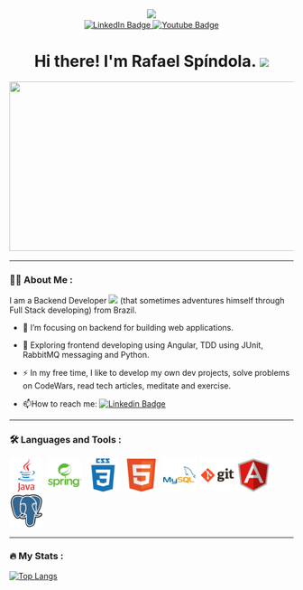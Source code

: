 <div id="header" align="center">
  <img src="https://media.giphy.com/media/CuuSHzuc0O166MRfjt/giphy.gif" width="150"/>
</div>

<div id="badges" align="center">
<!-- profile views <img src="https://komarev.com/ghpvc/?username=rafaelspindola&style=flat-square&color=blue" alt=""/> -->
  <a href="https://www.linkedin.com/in/rafael-spindola/">
    <img src="https://img.shields.io/badge/LinkedIn-blue?style=for-the-badge&logo=linkedin&logoColor=white" alt="LinkedIn Badge"/>
  </a>
  <a href="https://discordapp.com/users/393223808456196107">
    <img src="https://img.shields.io/badge/Discord-gray?style=for-the-badge&logo=discord&logoColor=white" alt="Youtube Badge"/>
  </a>
  <h1>
    Hi there! I'm Rafael Spíndola.
    <img src="https://media.giphy.com/media/hvRJCLFzcasrR4ia7z/giphy.gif" width="30px"/>
  </h1>
</div>

<div align="center">
  <img src="https://media.giphy.com/media/dWesBcTLavkZuG35MI/giphy.gif" width="600" height="300"/>
</div>

---

### :man_technologist: About Me :
I am a Backend Developer <img src="https://media.giphy.com/media/WUlplcMpOCEmTGBtBW/giphy.gif" width="30"> (that sometimes adventures himself through Full Stack developing) from Brazil.

- :telescope: I’m focusing on backend for building web applications.

- :seedling: Exploring frontend developing using Angular, TDD using JUnit, RabbitMQ messaging and Python.

- :zap: In my free time, I like to develop my own dev projects, solve problems on CodeWars, read tech articles, meditate and exercise.

- :mailbox:How to reach me: [![Linkedin Badge](https://img.shields.io/badge/-rafaelspindola-blue?style=flat&logo=Linkedin&logoColor=white)](https://www.linkedin.com/in/rafael-spindola/)

---

### :hammer_and_wrench: Languages and Tools :

<div>
  <img src="https://github.com/devicons/devicon/blob/master/icons/java/java-original-wordmark.svg" title="Java" alt="Java" width="60" height="60"/>&nbsp;
  <img src="https://github.com/devicons/devicon/blob/master/icons/spring/spring-original-wordmark.svg" title="Spring" alt="Spring" width="60" height="60"/>&nbsp;
  <img src="https://github.com/devicons/devicon/blob/master/icons/css3/css3-plain-wordmark.svg"  title="CSS3" alt="CSS" width="60" height="60"/>&nbsp;
  <img src="https://github.com/devicons/devicon/blob/master/icons/html5/html5-original.svg" title="HTML5" alt="HTML" width="60" height="60"/>&nbsp;
  <img src="https://github.com/devicons/devicon/blob/master/icons/mysql/mysql-original-wordmark.svg" title="MySQL"  alt="MySQL" width="60" height="60"/>&nbsp;
<!--  <img src="https://github.com/devicons/devicon/blob/master/icons/amazonwebservices/amazonwebservices-plain-wordmark.svg" title="AWS" alt="AWS" width="40" height="40"/>&nbsp; -->
  <img src="https://github.com/devicons/devicon/blob/master/icons/git/git-original-wordmark.svg" title="Git" **alt="Git" width="60" height="60"/>
  <img src="https://github.com/devicons/devicon/blob/master/icons/angularjs/angularjs-original.svg" title="Angular" width="60" height="60"/>&nbsp;
  <img src="https://github.com/devicons/devicon/blob/master/icons/postgresql/postgresql-original.svg" title="PostgreSQL" width="60" height="60"/>&nbsp;
</div>

---

### :fire: My Stats :


[![Top Langs](https://github-readme-stats.vercel.app/api/top-langs/?username=rafaelspindola&layout=compact&theme=vision-friendly-dark)](https://github.com/anuraghazra/github-readme-stats)

